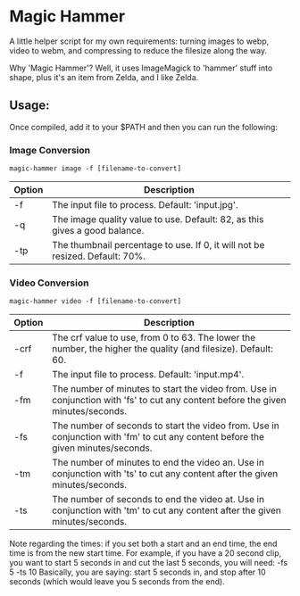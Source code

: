 # Magic Hammer

A little helper script for my own requirements: turning images to webp, video to webm, and compressing to reduce the filesize along the way. 

Why 'Magic Hammer'? Well, it uses ImageMagick to 'hammer' stuff into shape, plus it's an item from Zelda, and I like Zelda.

## Usage:
Once compiled, add it to your $PATH and then you can run the following:

### Image Conversion
```
magic-hammer image -f [filename-to-convert]
```

| Option | Description                                                                  |
|--------|------------------------------------------------------------------------------|
| -f     | The input file to process. Default: 'input.jpg'.                             |
| -q     | The image quality value to use. Default: 82, as this gives a good balance.   |
| -tp    | The thumbnail percentage to use. If 0, it will not be resized. Default: 70%. |

### Video Conversion
```
magic-hammer video -f [filename-to-convert]
```

| Option | Description                                                                                                                      |
|--------|----------------------------------------------------------------------------------------------------------------------------------|
| -crf   | The crf value to use, from 0 to 63. The lower the number, the higher the quality (and filesize). Default: 60.                    |
| -f     | The input file to process. Default: 'input.mp4'.                                                                                 |
| -fm    | The number of minutes to start the video from. Use in conjunction with 'fs' to cut any content before the given minutes/seconds. |
| -fs    | The number of seconds to start the video from. Use in conjunction with 'fm' to cut any content before the given minutes/seconds. |
| -tm    | The number of minutes to end the video an. Use in conjunction with 'ts' to cut any content after the given minutes/seconds.      |
| -ts    | The number of seconds to end the video at. Use in conjunction with 'tm' to cut any content after the given minutes/seconds.      |

Note regarding the times: if you set both a start and an end time, the end time is from the new start time.
For example, if you have a 20 second clip, you want to start 5 seconds in and cut the last 5 seconds, you will need:
-fs 5 -ts 10
Basically, you are saying: start 5 seconds in, and stop after 10 seconds (which would leave you 5 seconds from the end).
